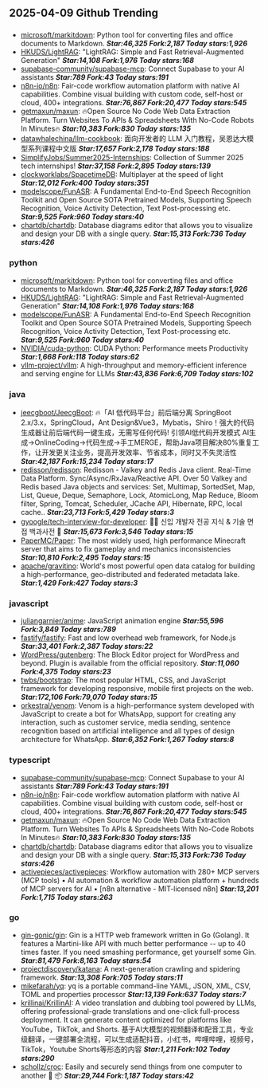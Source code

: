 ## 2025-04-09 Github Trending

### 
* [microsoft/markitdown](https://github.com/microsoft/markitdown): Python tool for converting files and office documents to Markdown. ***Star:46,325 Fork:2,187 Today stars:1,926***
* [HKUDS/LightRAG](https://github.com/HKUDS/LightRAG): "LightRAG: Simple and Fast Retrieval-Augmented Generation" ***Star:14,108 Fork:1,976 Today stars:168***
* [supabase-community/supabase-mcp](https://github.com/supabase-community/supabase-mcp): Connect Supabase to your AI assistants ***Star:789 Fork:43 Today stars:191***
* [n8n-io/n8n](https://github.com/n8n-io/n8n): Fair-code workflow automation platform with native AI capabilities. Combine visual building with custom code, self-host or cloud, 400+ integrations. ***Star:76,867 Fork:20,477 Today stars:545***
* [getmaxun/maxun](https://github.com/getmaxun/maxun): 🔥Open Source No Code Web Data Extraction Platform. Turn Websites To APIs & Spreadsheets With No-Code Robots In Minutes🔥 ***Star:10,383 Fork:830 Today stars:135***
* [datawhalechina/llm-cookbook](https://github.com/datawhalechina/llm-cookbook): 面向开发者的 LLM 入门教程，吴恩达大模型系列课程中文版 ***Star:17,657 Fork:2,178 Today stars:188***
* [SimplifyJobs/Summer2025-Internships](https://github.com/SimplifyJobs/Summer2025-Internships): Collection of Summer 2025 tech internships! ***Star:37,158 Fork:2,895 Today stars:139***
* [clockworklabs/SpacetimeDB](https://github.com/clockworklabs/SpacetimeDB): Multiplayer at the speed of light ***Star:12,012 Fork:400 Today stars:351***
* [modelscope/FunASR](https://github.com/modelscope/FunASR): A Fundamental End-to-End Speech Recognition Toolkit and Open Source SOTA Pretrained Models, Supporting Speech Recognition, Voice Activity Detection, Text Post-processing etc. ***Star:9,525 Fork:960 Today stars:40***
* [chartdb/chartdb](https://github.com/chartdb/chartdb): Database diagrams editor that allows you to visualize and design your DB with a single query. ***Star:15,313 Fork:736 Today stars:426***

### python
* [microsoft/markitdown](https://github.com/microsoft/markitdown): Python tool for converting files and office documents to Markdown. ***Star:46,325 Fork:2,187 Today stars:1,926***
* [HKUDS/LightRAG](https://github.com/HKUDS/LightRAG): "LightRAG: Simple and Fast Retrieval-Augmented Generation" ***Star:14,108 Fork:1,976 Today stars:168***
* [modelscope/FunASR](https://github.com/modelscope/FunASR): A Fundamental End-to-End Speech Recognition Toolkit and Open Source SOTA Pretrained Models, Supporting Speech Recognition, Voice Activity Detection, Text Post-processing etc. ***Star:9,525 Fork:960 Today stars:40***
* [NVIDIA/cuda-python](https://github.com/NVIDIA/cuda-python): CUDA Python: Performance meets Productivity ***Star:1,668 Fork:118 Today stars:62***
* [vllm-project/vllm](https://github.com/vllm-project/vllm): A high-throughput and memory-efficient inference and serving engine for LLMs ***Star:43,836 Fork:6,709 Today stars:102***

### java
* [jeecgboot/JeecgBoot](https://github.com/jeecgboot/JeecgBoot): 🔥「AI 低代码平台」前后端分离 SpringBoot 2.x/3.x，SpringCloud，Ant Design&Vue3，Mybatis，Shiro！强大的代码生成器让前后端代码一键生成，无需写任何代码! 引领AI低代码开发模式 AI生成->OnlineCoding->代码生成->手工MERGE，帮助Java项目解决80%重复工作，让开发更关注业务，提高开发效率、节省成本，同时又不失灵活性 ***Star:42,187 Fork:15,234 Today stars:17***
* [redisson/redisson](https://github.com/redisson/redisson): Redisson - Valkey and Redis Java client. Real-Time Data Platform. Sync/Async/RxJava/Reactive API. Over 50 Valkey and Redis based Java objects and services: Set, Multimap, SortedSet, Map, List, Queue, Deque, Semaphore, Lock, AtomicLong, Map Reduce, Bloom filter, Spring, Tomcat, Scheduler, JCache API, Hibernate, RPC, local cache.. ***Star:23,713 Fork:5,429 Today stars:3***
* [gyoogle/tech-interview-for-developer](https://github.com/gyoogle/tech-interview-for-developer): 👶🏻 신입 개발자 전공 지식 & 기술 면접 백과사전 📖 ***Star:15,673 Fork:3,546 Today stars:15***
* [PaperMC/Paper](https://github.com/PaperMC/Paper): The most widely used, high performance Minecraft server that aims to fix gameplay and mechanics inconsistencies ***Star:10,810 Fork:2,495 Today stars:15***
* [apache/gravitino](https://github.com/apache/gravitino): World's most powerful open data catalog for building a high-performance, geo-distributed and federated metadata lake. ***Star:1,429 Fork:427 Today stars:3***

### javascript
* [juliangarnier/anime](https://github.com/juliangarnier/anime): JavaScript animation engine ***Star:55,596 Fork:3,849 Today stars:789***
* [fastify/fastify](https://github.com/fastify/fastify): Fast and low overhead web framework, for Node.js ***Star:33,401 Fork:2,387 Today stars:22***
* [WordPress/gutenberg](https://github.com/WordPress/gutenberg): The Block Editor project for WordPress and beyond. Plugin is available from the official repository. ***Star:11,060 Fork:4,375 Today stars:23***
* [twbs/bootstrap](https://github.com/twbs/bootstrap): The most popular HTML, CSS, and JavaScript framework for developing responsive, mobile first projects on the web. ***Star:172,106 Fork:79,070 Today stars:15***
* [orkestral/venom](https://github.com/orkestral/venom): Venom is a high-performance system developed with JavaScript to create a bot for WhatsApp, support for creating any interaction, such as customer service, media sending, sentence recognition based on artificial intelligence and all types of design architecture for WhatsApp. ***Star:6,352 Fork:1,267 Today stars:8***

### typescript
* [supabase-community/supabase-mcp](https://github.com/supabase-community/supabase-mcp): Connect Supabase to your AI assistants ***Star:789 Fork:43 Today stars:191***
* [n8n-io/n8n](https://github.com/n8n-io/n8n): Fair-code workflow automation platform with native AI capabilities. Combine visual building with custom code, self-host or cloud, 400+ integrations. ***Star:76,867 Fork:20,477 Today stars:545***
* [getmaxun/maxun](https://github.com/getmaxun/maxun): 🔥Open Source No Code Web Data Extraction Platform. Turn Websites To APIs & Spreadsheets With No-Code Robots In Minutes🔥 ***Star:10,383 Fork:830 Today stars:135***
* [chartdb/chartdb](https://github.com/chartdb/chartdb): Database diagrams editor that allows you to visualize and design your DB with a single query. ***Star:15,313 Fork:736 Today stars:426***
* [activepieces/activepieces](https://github.com/activepieces/activepieces): Workflow automation with 280+ MCP servers (MCP tools) • AI automation & workflow automation platform + hundreds of MCP servers for AI • [n8n alternative - MIT-licensed n8n] ***Star:13,201 Fork:1,715 Today stars:263***

### go
* [gin-gonic/gin](https://github.com/gin-gonic/gin): Gin is a HTTP web framework written in Go (Golang). It features a Martini-like API with much better performance -- up to 40 times faster. If you need smashing performance, get yourself some Gin. ***Star:81,479 Fork:8,163 Today stars:54***
* [projectdiscovery/katana](https://github.com/projectdiscovery/katana): A next-generation crawling and spidering framework. ***Star:13,308 Fork:705 Today stars:11***
* [mikefarah/yq](https://github.com/mikefarah/yq): yq is a portable command-line YAML, JSON, XML, CSV, TOML and properties processor ***Star:13,139 Fork:637 Today stars:7***
* [krillinai/KrillinAI](https://github.com/krillinai/KrillinAI): A video translation and dubbing tool powered by LLMs, offering professional-grade translations and one-click full-process deployment. It can generate content optimized for platforms like YouTube，TikTok, and Shorts. 基于AI大模型的视频翻译和配音工具，专业级翻译，一键部署全流程，可以生成适配抖音，小红书，哔哩哔哩，视频号，TikTok，Youtube Shorts等形态的内容 ***Star:1,211 Fork:102 Today stars:290***
* [schollz/croc](https://github.com/schollz/croc): Easily and securely send things from one computer to another 🐊 📦 ***Star:29,744 Fork:1,187 Today stars:42***
